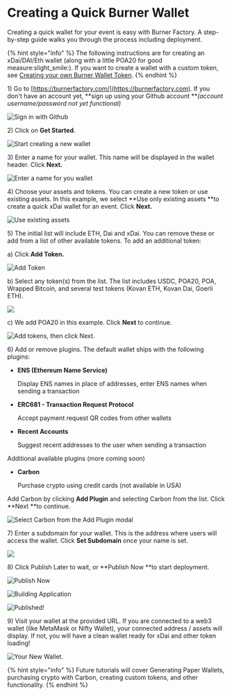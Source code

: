 # Creating a Quick Burner Wallet

Creating a quick wallet for your event is easy with Burner Factory. A step-by-step guide walks you through the process including deployment.&#x20;

{% hint style="info" %}
The following instructions are for creating an xDai/DAI/Eth wallet (along with a little POA20 for good measure:slight\_smile:).  If you want to create a wallet with a custom token, see [Creating your own Burner Wallet Token](creating-your-own-burner-wallet-token.md).&#x20;
{% endhint %}

1\) Go to [https://burnerfactory.com/](https://burnerfactory.com). If you don't have an account yet, **sign up using your Github account **_(account username/password not yet functional)_

![Sign in with Github](<../../../.gitbook/assets/bw\_login\_1 (1).png>)

2\) Click on **Get Started**.

![Start creating a new wallet](../../../.gitbook/assets/bw\_get\_started.png)

3\) Enter a name for your wallet. This name will be displayed in the wallet header. Click **Next.**

![Enter a name for you wallet](../../../.gitbook/assets/bw\_party\_wallet\_name.png)

4\) Choose your assets and tokens. You can create a new token or use existing assets. In this example, we select **Use only existing assets **to create a quick xDai wallet for an event. Click **Next.**

![Use existing assets](../../../.gitbook/assets/bw-token-types.png)

5\) The initial list will include ETH, Dai and xDai. You can remove these or add from a list of other available tokens. To add an additional token:

a) Click **Add Token.**

![Add Token](../../../.gitbook/assets/bw\_add\_token.png)

b) Select any token(s) from the list. The list includes USDC, POA20, POA, Wrapped Bitcoin, and several test tokens (Kovan ETH, Kovan Dai, Goerli ETH).

![](../../../.gitbook/assets/bw\_token\_list.png)

c) We add POA20 in this example. Click **Next** to continue.

![Add tokens, then click Next.](../../../.gitbook/assets/bw\_token\_next.png)

6\) Add or remove plugins. The default wallet ships with the following plugins:

*   **ENS (Ethereum Name Service)**

    Display ENS names in place of addresses, enter ENS names when sending a transaction
*   **ERC681 - Transaction Request Protocol**

    Accept payment request QR codes from other wallets
*   **Recent Accounts**

    Suggest recent addresses to the user when sending a transaction

Additional available plugins (more coming soon)

*   **Carbon**

    Purchase crypto using credit cards (not available in USA)

Add Carbon by clicking **Add Plugin** and selecting Carbon from the list. Click **Next **to continue.

![Select Carbon from the Add Plugin modal](../../../.gitbook/assets/bw-add-carbon.png)

7\) Enter a subdomain for your wallet. This is the address where users will access the wallet. Click **Set Subdomain** once your name is set.

![](../../../.gitbook/assets/party-subdomain.png)

8\) Click Publish Later to wait, or **Publish Now **to start deployment.

![Publish Now](../../../.gitbook/assets/bw\_publish\_now.png)

![Building Application](../../../.gitbook/assets/bw\_building\_application.png)

![Published!](../../../.gitbook/assets/bw\_publisheed.png)

9\) Visit your wallet at the provided URL. If you are connected to a web3 wallet (like MetaMask or Nifty Wallet), your connected address / assets will display. If not, you will have a clean wallet ready for xDai and other token loading!

![Your New Wallet.](../../../.gitbook/assets/bw\_done.png)

{% hint style="info" %}
Future tutorials will cover Generating Paper Wallets,  purchasing crypto with Carbon, creating custom tokens, and other functionality.
{% endhint %}



